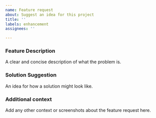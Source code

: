 ```yaml
---
name: Feature request
about: Suggest an idea for this project
title: ''
labels: enhancement
assignees: ''

---
```


### Feature Description
A clear and concise description of what the problem is.

### Solution Suggestion
An idea for how a solution might look like.

### Additional context
Add any other context or screenshots about the feature request here.

